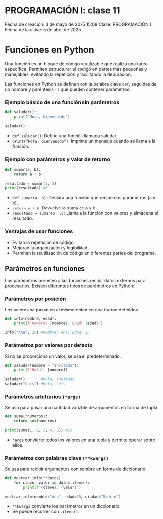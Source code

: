 # PROGRAMACIÓN I: clase 11

Fecha de creación: 3 de mayo de 2025 15:08
Clase: PROGRAMACIÓN I
Fecha de la clase: 5 de abril de 2025

# Funciones en Python

Una función es un bloque de código reutilizable que realiza una tarea específica. Permiten estructurar el código en partes más pequeñas y manejables, evitando la repetición y facilitando la depuración.

Las funciones en Python se definen con la palabra clave `def`, seguidas de un nombre y paréntesis `()` que pueden contener parámetros.

### Ejemplo básico de una función sin parámetros

```python
def saludar():
	print("Hola, bienvenido")
	
saludar()
```

- `def saludar()`: Define una función llamada saludar.
- `print(”Hola, bienvenido”)`: Imprime un mensaje cuando se llama a la función.

### Ejemplo con parámetros y valor de retorno

```python
def sumar(a, b):
	return a + b
	
resultado = sumar(5, 3)
print(resultado) #8
```

- `def sumar(a, b)`: Declara una función que recibe dos parámetros (a y b).
- `return a + b`: Devuelve la suma de a y b.
- `resultado = sumar(5, 3)`: Llama a la función con valores y almacena el resultado.

### Ventajas de usar funciones

- Evitan la repetición de código.
- Mejoran la organización y legibilidad.
- Permiten la reutilización de código en diferentes partes del programa.

## Parámetros en funciones

Los parámetros permiten a las funciones recibir datos externos para procesarlos. Existen diferentes tipos de parámetros en Python:

### Parámetros por posición

Los valores se pasan en el mismo orden en que fueron definidos.

```python
def info(nombre, edad):
	print(f"Nombre: {nombre}, Edad: {edad}")
	
info("Ana", 25) #Nombre: Ana, Edad: 25
```

### Parámetros por valores por defecto

Si no se proporciona un valor, se usa el predeterminado.

```python
def saludar(nombre = "Invitado"):
	print(f"Hola", {nombre})
	
saludar()       #Hola, Invitado
saludar("Luis") #Hola, Luis
```

### Parámetros arbitrarios `(*args)`

Se usa para pasar una cantidad variable de argumentos en forma de tupla.

```python
def suma(*numeros):
	return sum(numeros)
	
print(suma(1, 2, 3, 4, 5)) #15
```

- `*args` convierte todos los valores en una tupla y permite operar sobre ellos.

### Parámetros con palabras clave `(**kwargs)`

Se usa para recibir argumentos con nombre en forma de diccionario.

```python
def mostrar_info(**datos):
	for clave, valor in datos.items():
		print(f"{clave}: {valor}")
		
mostrar_info(nombre="Ana", edad=25, ciudad="Madrid")
```

- `**kwargs` convierte los parámetros en un diccionario.
- Se puede recorrer con `.items()`.